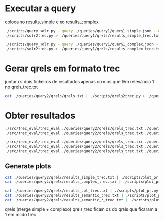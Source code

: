 # Executar a query

coloca no results_simple e no results_complex

```sh
./scripts/query_solr.py --query ./queries/query1/query1_simple.json --uri http://localhost:8983/solr --collection stocks | \
./scripts/solr2trec.py > ./queries/query1/qrels/results_simple_trec.txt
```

```sh
./scripts/query_solr.py --query ./queries/query1/query1_complex.json --uri http://localhost:8983/solr --collection stocks | \
./scripts/solr2trec.py > ./queries/query1/qrels/results_complex_trec.txt
```

# Gerar qrels em formato trec

juntar os dois ficheiros de resultados apenas com os que têm relevância 1 no qrels_trec.txt

```sh
cat ./queries/query2/qrels/qrels.txt | ./scripts/qrels2trec.py > ./queries/query2/qrels/qrels_trec.txt
```

# Obter resultados

```sh
./src/trec_eval/trec_eval ./queries/query2/qrels/qrels_trec.txt ./queries/query2/qrels/results_simple_trec.txt > ./queries/query2/results/results_simple.txt
./src/trec_eval/trec_eval ./queries/query2/qrels/qrels_trec.txt ./queries/query2/qrels/results_complex_trec.txt > ./queries/query2/results/results_complex.txt
```

```sh
./src/trec_eval/trec_eval ./queries/query2/qrels/qrels_trec.txt ./queries/query2/qrels/results_opt_trec.txt > ./queries/query2/results/results_opt.txt
./src/trec_eval/trec_eval ./queries/query2/qrels/qrels_trec.txt ./queries/query2/qrels/results_semantic_trec.txt > ./queries/query2/results/results_semantic.txt
./src/trec_eval/trec_eval ./queries/query2/qrels/qrels_trec.txt ./queries/query2/qrels/results_semantic_2_trec.txt > ./queries/query2/results/results_semantic_2.txt
```


## Generate plots

```sh
cat ./queries/query2/qrels/results_simple_trec.txt | ./scripts/plot_pr.py --qrels ./queries/query2/qrels/qrels_trec.txt --output ./queries/query2/results/results_simple.png
cat ./queries/query2/qrels/results_complex_trec.txt | ./scripts/plot_pr.py --qrels ./queries/query2/qrels/qrels_trec.txt --output ./queries/query2/results/results_complex.png
```

```sh
cat ./queries/query2/qrels/results_opt_trec.txt | ./scripts/plot_pr.py --qrels ./queries/query2/qrels/qrels_trec.txt --output ./queries/query2/results/results_opt.png
cat ./queries/query2/qrels/results_semantic_trec.txt | ./scripts/plot_pr.py --qrels ./queries/query2/qrels/qrels_trec.txt --output ./queries/query2/results/results_semantic.png
cat ./queries/query2/qrels/results_semantic_2_trec.txt | ./scripts/plot_pr.py --qrels ./queries/query2/qrels/qrels_trec.txt --output ./queries/query2/results/results_semantic_2.png
```

qrels (merge simple + complexo)
qrels_trec ficam os do qrels que ficaram a 1 em modo trec
